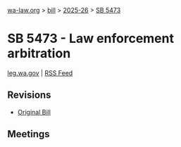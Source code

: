 [wa-law.org](/) > [bill](/bill/) > [2025-26](/bill/2025-26/) > [SB 5473](/bill/2025-26/sb/5473/)

# SB 5473 - Law enforcement arbitration
[leg.wa.gov](https://app.leg.wa.gov/billsummary?BillNumber=5473&Year=2025&Initiative=false) | [RSS Feed](./rss.xml)

## Revisions
* [Original Bill](1/)

## Meetings